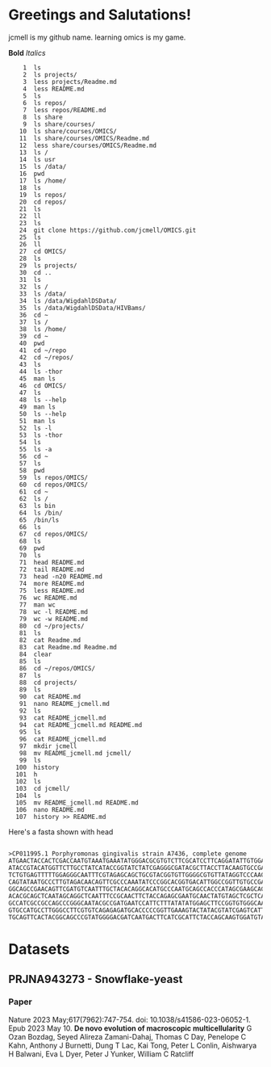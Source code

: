 # Greetings and Salutations!

jcmell is my github name. learning omics is my game.


**Bold**  *Italics*

```
    1  ls
    2  ls projects/
    3  less projects/Readme.md 
    4  less README.md 
    5  ls
    6  ls repos/
    7  less repos/README.md 
    8  ls share
    9  ls share/courses/
   10  ls share/courses/OMICS/
   11  ls share/courses/OMICS/Readme.md 
   12  less share/courses/OMICS/Readme.md 
   13  ls /
   14  ls usr
   15  ls /data/
   16  pwd
   17  ls /home/
   18  ls
   19  ls repos/
   20  cd repos/
   21  ls
   22  ll
   23  ls
   24  git clone https://github.com/jcmell/OMICS.git
   25  ls
   26  ll
   27  cd OMICS/
   28  ls
   29  ls projects/
   30  cd ..
   31  ls
   32  ls /
   33  ls /data/
   34  ls /data/WigdahlDSData/
   35  ls /data/WigdahlDSData/HIVBams/
   36  cd ~
   37  ls /
   38  ls /home/
   39  cd ~
   40  pwd
   41  cd ~/repo
   42  cd ~/repos/
   43  ls
   44  ls -thor
   45  man ls
   46  cd OMICS/
   47  ls
   48  ls --help
   49  man ls
   50  ls --help
   51  man ls
   52  ls -l
   53  ls -thor
   54  ls
   55  ls -a
   56  cd ~
   57  ls
   58  pwd
   59  ls repos/OMICS/
   60  cd repos/OMICS/
   61  cd ~
   62  ls /
   63  ls bin
   64  ls /bin/
   65  /bin/ls
   66  ls
   67  cd repos/OMICS/
   68  ls
   69  pwd
   70  ls
   71  head README.md 
   72  tail README.md 
   73  head -n20 README.md 
   74  more README.md 
   75  less README.md 
   76  wc README.md 
   77  man wc
   78  wc -l README.md 
   79  wc -w README.md 
   80  cd ~/projects/
   81  ls
   82  cat Readme.md 
   83  cat Readme.md Readme.md
   84  clear
   85  ls
   86  cd ~/repos/OMICS/
   87  ls
   88  cd projects/
   89  ls
   90  cat README.md 
   91  nano README_jcmell.md
   92  ls
   93  cat README_jcmell.md 
   94  cat README_jcmell.md README.md 
   95  ls
   96  cat README_jcmell.md 
   97  mkdir jcmell
   98  mv README_jcmell.md jcmell/
   99  ls
  100  history 
  101  h
  102  ls
  103  cd jcmell/
  104  ls
  105  mv README_jcmell.md README.md
  106  nano README.md 
  107  history >> README.md 
```
Here's a fasta shown with head

```

>CP011995.1 Porphyromonas gingivalis strain A7436, complete genome
ATGAACTACCACTCGACCAATGTAAATGAAATATGGGACGCGTGTCTTCGCATCCTTCAGGATATTGTGGATGAGCGAGC
ATACCGTACATGGTTCTTGCCTATCATACCGGTATCTATCGAGGGCGATACGCTTACCTTACAAGTGCCGAGTCAGTTCT
TCTGTGAGTTTTTGGAGGGCAATTTCGTAGAGCAGCTGCGTACGGTGTTGGGGCGTGTTATAGGTCCCAACGCATCATTA
CAGTATAATGCCCTTGTAGACAACAGTTCGCCCAAATATCCCGGCACGGTGACATTGGCCGGTTGTGCCGACGGTGGACA
GGCAGCCGAACAGTTCGATGTCAATTTGCTACACAGGCACATGCCCAATGCAGCCACCCATAGCGAAGCACAGGATTTCG
ACACGCAGCTCAATAGCAGGCTCAATTTCCGCAACTTCTACCAGAGCGAATGCAACTATGTAGCTCGCTCAGTGGCTGAA
GCCATCGCCGCCAGCCCGGGCAATACGCCGATGAATCCATTCTTTATATATGGAGCTTCCGGTGTGGGCAAGACGCACTT
GTGCCATGCCTTGGGCCTTCGTGTCAGAGAGATGCACCCCCGGTTGAAAGTACTATACGTATCGAGTCATTTGTTCGAGA
TGCAGTTCACTACGGCAGCCCGTATGGGGACGATCAATGACTTCATCGCATTCTACCAGCAAGTGGATGTACTGATCATC

```
# Datasets

## PRJNA943273 - Snowflake-yeast

### Paper

Nature 2023 May;617(7962):747-754. doi: 10.1038/s41586-023-06052-1. Epub 2023 May 10.
**De novo evolution of macroscopic multicellularity**
G Ozan Bozdag, Seyed Alireza Zamani-Dahaj, Thomas C Day, Penelope C Kahn, Anthony J Burnetti, Dung T Lac, Kai Tong, Peter L Conlin, Aishwarya H Balwani, Eva L Dyer, Peter J Yunker, William C Ratcliff

